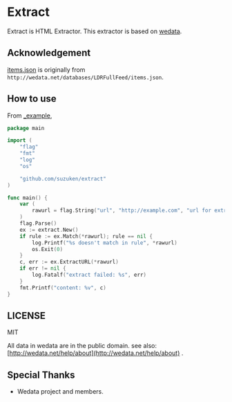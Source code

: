 # Extract

Extract is HTML Extractor. This extractor is based on [wedata](http://wedata.net/).

## Acknowledgement

[items.json]() is originally from `http://wedata.net/databases/LDRFullFeed/items.json`.

## How to use

From [_example](_example),

```go
package main

import (
	"flag"
	"fmt"
	"log"
	"os"

	"github.com/suzuken/extract"
)

func main() {
	var (
		rawurl = flag.String("url", "http://example.com", "url for extract")
	)
	flag.Parse()
	ex := extract.New()
	if rule := ex.Match(*rawurl); rule == nil {
		log.Printf("%s doesn't match in rule", *rawurl)
		os.Exit(0)
	}
	c, err := ex.ExtractURL(*rawurl)
	if err != nil {
		log.Fatalf("extract failed: %s", err)
	}
	fmt.Printf("content: %v", c)
}
```

## LICENSE

MIT

All data in wedata are in the public domain. see also: [http://wedata.net/help/about](http://wedata.net/help/about) .

## Special Thanks

* Wedata project and members.

